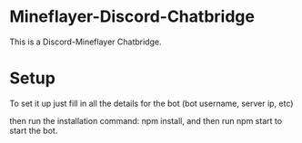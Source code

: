 # Mineflayer-Discord-Chatbridge

This is a Discord-Mineflayer Chatbridge.

# Setup

To set it up just fill in all the details for the bot (bot username, server ip, etc)

then run the installation command: npm install, and then run npm start to start the bot.
